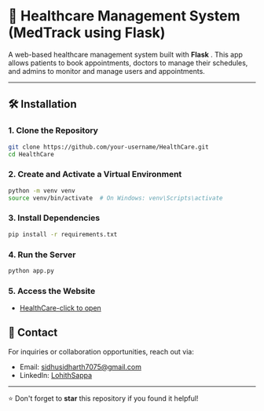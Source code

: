 # 🏥 Healthcare Management System (MedTrack using Flask)

A web-based healthcare management system built with **Flask** . This app allows patients to book appointments, doctors to manage their schedules, and admins to monitor and manage users and appointments.

---




## 🛠️ Installation

### 1. Clone the Repository
```bash
git clone https://github.com/your-username/HealthCare.git
cd HealthCare
```

### 2. Create and Activate a Virtual Environment
```bash
python -m venv venv
source venv/bin/activate  # On Windows: venv\Scripts\activate
```

### 3. Install Dependencies
```bash
pip install -r requirements.txt
```

### 4. Run the Server
```bash
python app.py
```

### 5. Access the Website
- [HealthCare-click to open](https://roy707545.pythonanywhere.com/)





## 📧 Contact
For inquiries or collaboration opportunities, reach out via:
- Email: [sidhusidharth7075@gmail.com](mailto:sidhusidharth7075@gmail.com)
- LinkedIn: [LohithSappa](https://www.linkedin.com/in/lohith-sappa-aab07629a/)

---
⭐ Don't forget to **star** this repository if you found it helpful!


